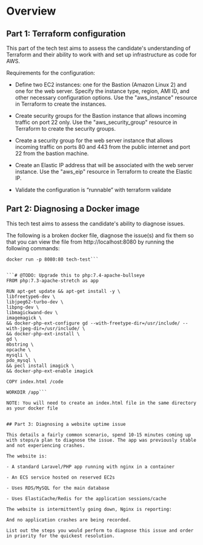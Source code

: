 # Overview

 
## Part 1: Terraform configuration

This part of the tech test aims to assess the candidate's understanding of Terraform and their ability to work with and set up infrastructure as code for AWS.
 

Requirements for the configuration:

- Define two EC2 instances: one for the Bastion (Amazon Linux 2) and one for the web server. Specify the instance type, region, AMI ID, and other necessary configuration options. Use the "aws_instance" resource in Terraform to create the instances.

- Create security groups for the Bastion instance that allows incoming traffic on port 22 only. Use the "aws_security_group" resource in Terraform to create the security groups.

- Create a security group for the web server instance that allows incoming traffic on ports 80 and 443 from the public internet and port 22 from the bastion machine.

- Create an Elastic IP address that will be associated with the web server instance. Use the "aws_eip" resource in Terraform to create the Elastic IP.

- Validate the configuration is “runnable” with terraform validate

 

 
## Part 2: Diagnosing a Docker image

This tech test aims to assess the candidate's ability to diagnose issues.

The following is a broken docker file, diagnose the issue(s) and fix them so that you can view the file from http://localhost:8080 by running the following commands:

```docker build . -t tech-test
docker run -p 8080:80 tech-test```


```# @TODO: Upgrade this to php:7.4-apache-bullseye
FROM php:7.3-apache-stretch as app
  
RUN apt-get update && apt-get install -y \
libfreetype6-dev \
libjpeg62-turbo-dev \
libpng-dev \
libmagickwand-dev \
imagemagick \
&& docker-php-ext-configure gd --with-freetype-dir=/usr/include/ --with-jpeg-dir=/usr/include/ \
&& docker-php-ext-install \
gd \
mbstring \
opcache \
mysqli \
pdo_mysql \
&& pecl install imagick \
&& docker-php-ext-enable imagick
  
COPY index.html /code

WORKDIR /app```

NOTE: You will need to create an index.html file in the same directory as your docker file

 
## Part 3: Diagnosing a website uptime issue

This details a fairly common scenario, spend 10-15 minutes coming up with steps/a plan to diagnose the issue. The app was previously stable and not experiencing crashes.

The website is:

- A standard Laravel/PHP app running with nginx in a container

- An ECS service hosted on reserved EC2s

- Uses RDS/MySQL for the main database

- Uses ElastiCache/Redis for the application sessions/cache

The website is intermittently going down, Nginx is reporting:

And no application crashes are being recorded.

List out the steps you would perform to diagnose this issue and order in priority for the quickest resolution.

 

 
